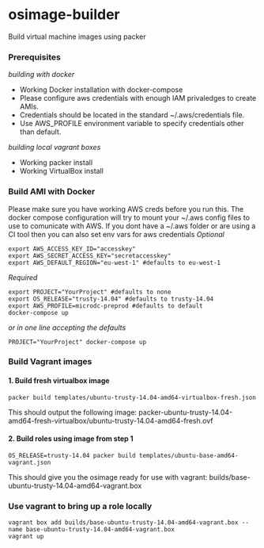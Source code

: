# osimage-builder
Build virtual machine images using packer

### Prerequisites
*building with docker*
* Working Docker installation with docker-compose
* Please configure aws credentials with enough IAM privaledges to create AMIs.
* Credentials should be located in the standard ~/.aws/credentials file.
* Use AWS_PROFILE environment variable to specify credentials other than default.

*building local vagrant boxes*
* Working packer install
* Working VirtualBox install

### Build AMI with Docker
Please make sure you have working AWS creds before you run this.
The docker compose configuration will try to mount your ~/.aws config files to use to comunicate with AWS.
If you dont have a ~/.aws folder or are using a CI tool then you can also set env vars for aws credentials
*Optional*
```
export AWS_ACCESS_KEY_ID="accesskey"
export AWS_SECRET_ACCESS_KEY="secretaccesskey"
export AWS_DEFAULT_REGION="eu-west-1" #defaults to eu-west-1
```
*Required*
```
export PROJECT="YourProject" #defaults to none
export OS_RELEASE="trusty-14.04" #defaults to trusty-14.04
export AWS_PROFILE=microdc-preprod #defaults to default
docker-compose up
```
*or in one line accepting the defaults*
```
PROJECT="YourProject" docker-compose up
```

### Build Vagrant images
#### 1. Build fresh virtualbox image
```
packer build templates/ubuntu-trusty-14.04-amd64-virtualbox-fresh.json
```
This should output the following image:
packer-ubuntu-trusty-14.04-amd64-fresh-virtualbox/ubuntu-trusty-14.04-amd64-fresh.ovf

#### 2. Build roles using image from step 1
```
OS_RELEASE=trusty-14.04 packer build templates/ubuntu-base-amd64-vagrant.json
```
This should give you the osimage ready for use with vagrant:
builds/base-ubuntu-trusty-14.04-amd64-vagrant.box

### Use vagrant to bring up a role locally
```
vagrant box add builds/base-ubuntu-trusty-14.04-amd64-vagrant.box --name base-ubuntu-trusty-14.04-amd64-vagrant.box
vagrant up
```
